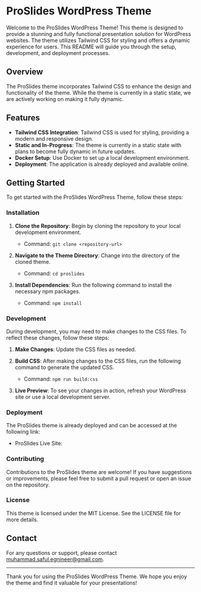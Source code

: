 # ProSlides WordPress Theme

Welcome to the ProSlides WordPress Theme! This theme is designed to provide a stunning and fully functional presentation solution for WordPress websites. The theme utilizes Tailwind CSS for styling and offers a dynamic experience for users. This README will guide you through the setup, development, and deployment processes.

## Overview

The ProSlides theme incorporates Tailwind CSS to enhance the design and functionality of the theme. While the theme is currently in a static state, we are actively working on making it fully dynamic.

## Features

- **Tailwind CSS Integration**: Tailwind CSS is used for styling, providing a modern and responsive design.
- **Static and In-Progress**: The theme is currently in a static state with plans to become fully dynamic in future updates.
- **Docker Setup**: Use Docker to set up a local development environment.
- **Deployment**: The application is already deployed and available online.

## Getting Started

To get started with the ProSlides WordPress Theme, follow these steps:

### Installation

1. **Clone the Repository**: Begin by cloning the repository to your local development environment.
   - Command: `git clone <repository-url>`

2. **Navigate to the Theme Directory**: Change into the directory of the cloned theme.
   - Command: `cd proslides`

3. **Install Dependencies**: Run the following command to install the necessary npm packages.
   - Command: `npm install`

### Development

During development, you may need to make changes to the CSS files. To reflect these changes, follow these steps:

1. **Make Changes**: Update the CSS files as needed.

2. **Build CSS**: After making changes to the CSS files, run the following command to generate the updated CSS.
   - Command: `npm run build:css`

3. **Live Preview**: To see your changes in action, refresh your WordPress site or use a local development server.

### Deployment

The ProSlides theme is already deployed and can be accessed at the following link:

- ProSlides Live Site: <deployment-url>

### Contributing

Contributions to the ProSlides theme are welcome! If you have suggestions or improvements, please feel free to submit a pull request or open an issue on the repository.

### License

This theme is licensed under the MIT License. See the LICENSE file for more details.

## Contact

For any questions or support, please contact [muhammad.saful.egnineer@gmail.com](mailto:muhammad.saful.egnineer@gmail.com).

---

Thank you for using the ProSlides WordPress Theme. We hope you enjoy the theme and find it valuable for your presentations!
